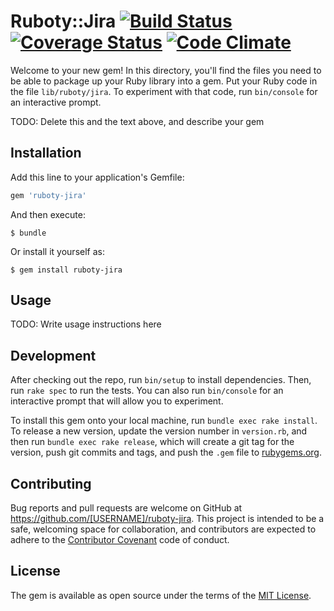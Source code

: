 # Ruboty::Jira [![Build Status](https://travis-ci.org/rike422/ruboty-jira.svg?branch=master)](https://travis-ci.org/rike422/ruboty-jira) [![Coverage Status](https://coveralls.io/repos/github/rike422/ruboty-jira/badge.svg?branch=master)](https://coveralls.io/github/rike422/ruboty-jira?branch=master) [![Code Climate](https://codeclimate.com/github/rike422/ruboty-jira/badges/gpa.svg)](https://codeclimate.com/github/rike422/ruboty-jira)

Welcome to your new gem! In this directory, you'll find the files you need to be able to package up your Ruby library into a gem. Put your Ruby code in the file `lib/ruboty/jira`. To experiment with that code, run `bin/console` for an interactive prompt.

TODO: Delete this and the text above, and describe your gem

## Installation

Add this line to your application's Gemfile:

```ruby
gem 'ruboty-jira'
```

And then execute:

    $ bundle

Or install it yourself as:

    $ gem install ruboty-jira

## Usage

TODO: Write usage instructions here

## Development

After checking out the repo, run `bin/setup` to install dependencies. Then, run `rake spec` to run the tests. You can also run `bin/console` for an interactive prompt that will allow you to experiment.

To install this gem onto your local machine, run `bundle exec rake install`. To release a new version, update the version number in `version.rb`, and then run `bundle exec rake release`, which will create a git tag for the version, push git commits and tags, and push the `.gem` file to [rubygems.org](https://rubygems.org).

## Contributing

Bug reports and pull requests are welcome on GitHub at https://github.com/[USERNAME]/ruboty-jira. This project is intended to be a safe, welcoming space for collaboration, and contributors are expected to adhere to the [Contributor Covenant](http://contributor-covenant.org) code of conduct.


## License

The gem is available as open source under the terms of the [MIT License](http://opensource.org/licenses/MIT).

